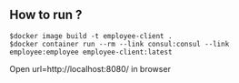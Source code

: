 ## How to run ?

```
$docker image build -t employee-client .
$docker container run --rm --link consul:consul --link employee:employee employee-client:latest
```

Open url=http://localhost:8080/ in browser